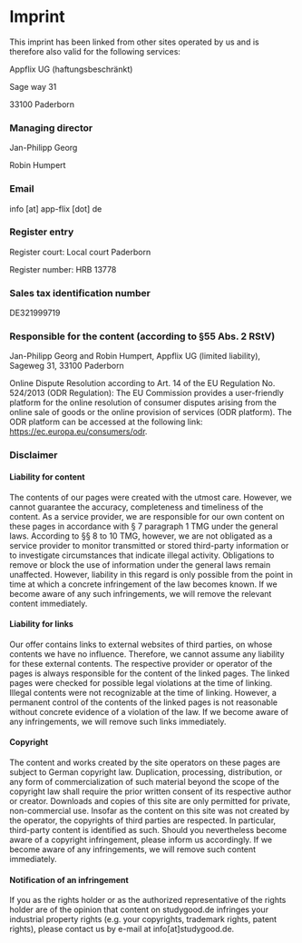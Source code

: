 # Imprint
This imprint has been linked from other sites operated by us and is therefore also valid for the following services:

Appflix UG (haftungsbeschränkt)

Sage way 31

33100 Paderborn

### Managing director
Jan-Philipp Georg

Robin Humpert

### Email
info [at] app-flix [dot] de

### Register entry
Register court: Local court Paderborn

Register number: HRB 13778

### Sales tax identification number
DE321999719

### Responsible for the content (according to §55 Abs. 2 RStV)
Jan-Philipp Georg and
Robin Humpert,
Appflix UG (limited liability),
Sageweg 31,
33100 Paderborn

Online Dispute Resolution according to Art. 14 of the EU Regulation No. 524/2013 (ODR Regulation):
The EU Commission provides a user-friendly platform for the online resolution of consumer disputes arising from the online sale of goods or the online provision of services (ODR platform). The ODR platform can be accessed at the following link: https://ec.europa.eu/consumers/odr.

### Disclaimer
#### Liability for content
The contents of our pages were created with the utmost care. However, we cannot guarantee the accuracy, completeness and timeliness of the content. As a service provider, we are responsible for our own content on these pages in accordance with § 7 paragraph 1 TMG under the general laws. According to §§ 8 to 10 TMG, however, we are not obligated as a service provider to monitor transmitted or stored third-party information or to investigate circumstances that indicate illegal activity. Obligations to remove or block the use of information under the general laws remain unaffected. However, liability in this regard is only possible from the point in time at which a concrete infringement of the law becomes known. If we become aware of any such infringements, we will remove the relevant content immediately.

#### Liability for links
Our offer contains links to external websites of third parties, on whose contents we have no influence. Therefore, we cannot assume any liability for these external contents. The respective provider or operator of the pages is always responsible for the content of the linked pages. The linked pages were checked for possible legal violations at the time of linking. Illegal contents were not recognizable at the time of linking. However, a permanent control of the contents of the linked pages is not reasonable without concrete evidence of a violation of the law. If we become aware of any infringements, we will remove such links immediately.

#### Copyright
The content and works created by the site operators on these pages are subject to German copyright law. Duplication, processing, distribution, or any form of commercialization of such material beyond the scope of the copyright law shall require the prior written consent of its respective author or creator. Downloads and copies of this site are only permitted for private, non-commercial use. Insofar as the content on this site was not created by the operator, the copyrights of third parties are respected. In particular, third-party content is identified as such. Should you nevertheless become aware of a copyright infringement, please inform us accordingly. If we become aware of any infringements, we will remove such content immediately.

#### Notification of an infringement
If you as the rights holder or as the authorized representative of the rights holder are of the opinion that content on studygood.de infringes your industrial property rights (e.g. your copyrights, trademark rights, patent rights), please contact us by e-mail at info[at]studygood.de.